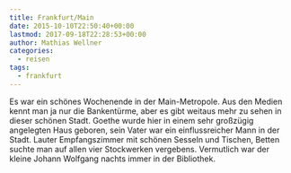 ```yaml
---
title: Frankfurt/Main
date: 2015-10-10T22:50:40+00:00
lastmod: 2017-09-18T22:28:53+00:00
author: Mathias Wellner
categories:
  - reisen
tags:
  - frankfurt
---
```

Es war ein schönes Wochenende in der Main-Metropole. Aus den Medien kennt man ja nur die Bankentürme, aber es gibt weitaus mehr zu sehen in dieser schönen Stadt. Goethe wurde hier in einem sehr großzügig angelegten Haus geboren, sein Vater war ein einflussreicher Mann in der Stadt. Lauter Empfangszimmer mit schönen Sesseln und Tischen, Betten suchte man auf allen vier Stockwerken vergebens. Vermutlich war der kleine Johann Wolfgang nachts immer in der Bibliothek. 
